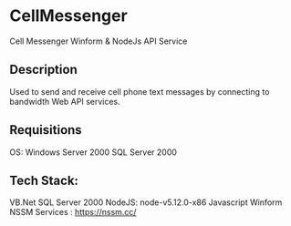 # CellMessenger
Cell Messenger Winform &amp; NodeJs API Service


Description
------------------------------
Used to send and receive cell phone text messages by connecting to bandwidth Web API services.

Requisitions
-------------------------------

OS: Windows Server 2000
SQL Server 2000

Tech Stack:
-----------------------
VB.Net
SQL Server 2000
NodeJS: node-v5.12.0-x86
Javascript
Winform
NSSM Services : https://nssm.cc/

